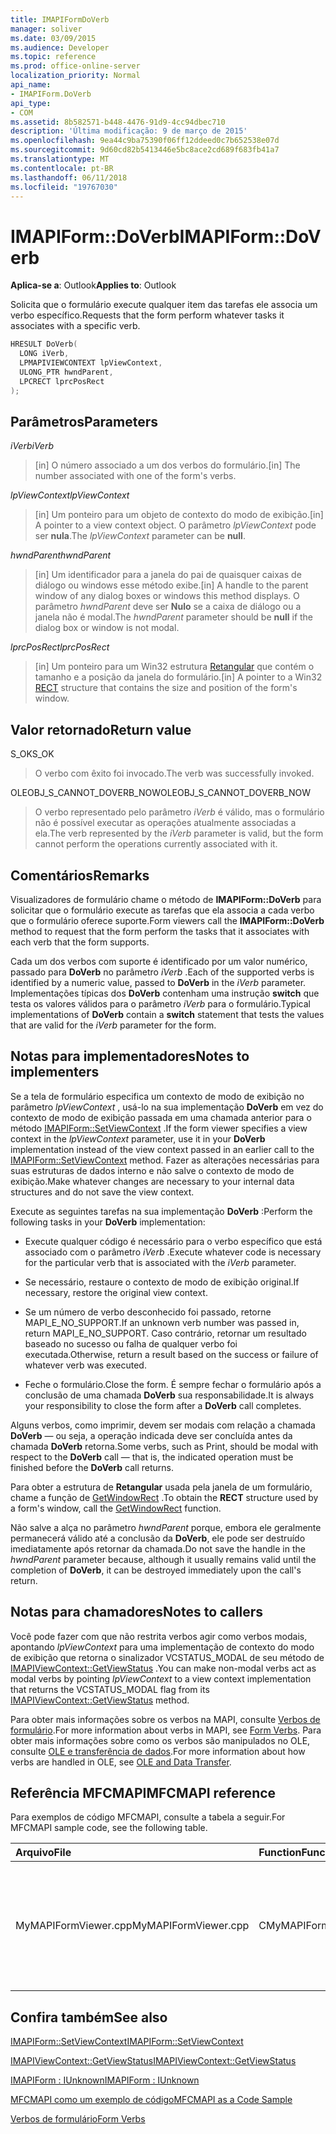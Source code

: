 ```yaml
---
title: IMAPIFormDoVerb
manager: soliver
ms.date: 03/09/2015
ms.audience: Developer
ms.topic: reference
ms.prod: office-online-server
localization_priority: Normal
api_name:
- IMAPIForm.DoVerb
api_type:
- COM
ms.assetid: 8b582571-b448-4476-91d9-4cc94dbec710
description: 'Última modificação: 9 de março de 2015'
ms.openlocfilehash: 9ea44c9ba75390f06ff12ddeed0c7b652538e07d
ms.sourcegitcommit: 9d60cd82b5413446e5bc8ace2cd689f683fb41a7
ms.translationtype: MT
ms.contentlocale: pt-BR
ms.lasthandoff: 06/11/2018
ms.locfileid: "19767030"
---
```

# <a name="imapiformdoverb"></a><span data-ttu-id="734fd-103">IMAPIForm::DoVerb</span><span class="sxs-lookup"><span data-stu-id="734fd-103">IMAPIForm::DoVerb</span></span>

  
  
<span data-ttu-id="734fd-104">**Aplica-se a**: Outlook</span><span class="sxs-lookup"><span data-stu-id="734fd-104">**Applies to**: Outlook</span></span> 
  
<span data-ttu-id="734fd-105">Solicita que o formulário execute qualquer item das tarefas ele associa um verbo específico.</span><span class="sxs-lookup"><span data-stu-id="734fd-105">Requests that the form perform whatever tasks it associates with a specific verb.</span></span>
  
```cpp
HRESULT DoVerb(
  LONG iVerb,
  LPMAPIVIEWCONTEXT lpViewContext,
  ULONG_PTR hwndParent,
  LPCRECT lprcPosRect
);
```

## <a name="parameters"></a><span data-ttu-id="734fd-106">Parâmetros</span><span class="sxs-lookup"><span data-stu-id="734fd-106">Parameters</span></span>

 <span data-ttu-id="734fd-107">_iVerb_</span><span class="sxs-lookup"><span data-stu-id="734fd-107">_iVerb_</span></span>
  
> <span data-ttu-id="734fd-108">[in] O número associado a um dos verbos do formulário.</span><span class="sxs-lookup"><span data-stu-id="734fd-108">[in] The number associated with one of the form's verbs.</span></span>
    
 <span data-ttu-id="734fd-109">_lpViewContext_</span><span class="sxs-lookup"><span data-stu-id="734fd-109">_lpViewContext_</span></span>
  
> <span data-ttu-id="734fd-110">[in] Um ponteiro para um objeto de contexto do modo de exibição.</span><span class="sxs-lookup"><span data-stu-id="734fd-110">[in] A pointer to a view context object.</span></span> <span data-ttu-id="734fd-111">O parâmetro _lpViewContext_ pode ser **nula**.</span><span class="sxs-lookup"><span data-stu-id="734fd-111">The  _lpViewContext_ parameter can be **null**.</span></span>
    
 <span data-ttu-id="734fd-112">_hwndParent_</span><span class="sxs-lookup"><span data-stu-id="734fd-112">_hwndParent_</span></span>
  
> <span data-ttu-id="734fd-113">[in] Um identificador para a janela do pai de quaisquer caixas de diálogo ou windows esse método exibe.</span><span class="sxs-lookup"><span data-stu-id="734fd-113">[in] A handle to the parent window of any dialog boxes or windows this method displays.</span></span> <span data-ttu-id="734fd-114">O parâmetro _hwndParent_ deve ser **Nulo** se a caixa de diálogo ou a janela não é modal.</span><span class="sxs-lookup"><span data-stu-id="734fd-114">The  _hwndParent_ parameter should be **null** if the dialog box or window is not modal.</span></span> 
    
 <span data-ttu-id="734fd-115">_lprcPosRect_</span><span class="sxs-lookup"><span data-stu-id="734fd-115">_lprcPosRect_</span></span>
  
> <span data-ttu-id="734fd-116">[in] Um ponteiro para um Win32 estrutura [Retangular](http://msdn.microsoft.com/en-us/library/dd162897%28VS.85%29.aspx) que contém o tamanho e a posição da janela do formulário.</span><span class="sxs-lookup"><span data-stu-id="734fd-116">[in] A pointer to a Win32 [RECT](http://msdn.microsoft.com/en-us/library/dd162897%28VS.85%29.aspx) structure that contains the size and position of the form's window.</span></span> 
    
## <a name="return-value"></a><span data-ttu-id="734fd-117">Valor retornado</span><span class="sxs-lookup"><span data-stu-id="734fd-117">Return value</span></span>

<span data-ttu-id="734fd-118">S_OK</span><span class="sxs-lookup"><span data-stu-id="734fd-118">S_OK</span></span> 
  
> <span data-ttu-id="734fd-119">O verbo com êxito foi invocado.</span><span class="sxs-lookup"><span data-stu-id="734fd-119">The verb was successfully invoked.</span></span>
    
<span data-ttu-id="734fd-120">OLEOBJ_S_CANNOT_DOVERB_NOW</span><span class="sxs-lookup"><span data-stu-id="734fd-120">OLEOBJ_S_CANNOT_DOVERB_NOW</span></span> 
  
> <span data-ttu-id="734fd-121">O verbo representado pelo parâmetro _iVerb_ é válido, mas o formulário não é possível executar as operações atualmente associadas a ela.</span><span class="sxs-lookup"><span data-stu-id="734fd-121">The verb represented by the  _iVerb_ parameter is valid, but the form cannot perform the operations currently associated with it.</span></span> 
    
## <a name="remarks"></a><span data-ttu-id="734fd-122">Comentários</span><span class="sxs-lookup"><span data-stu-id="734fd-122">Remarks</span></span>

<span data-ttu-id="734fd-123">Visualizadores de formulário chame o método de **IMAPIForm::DoVerb** para solicitar que o formulário execute as tarefas que ela associa a cada verbo que o formulário oferece suporte.</span><span class="sxs-lookup"><span data-stu-id="734fd-123">Form viewers call the **IMAPIForm::DoVerb** method to request that the form perform the tasks that it associates with each verb that the form supports.</span></span> 
  
<span data-ttu-id="734fd-124">Cada um dos verbos com suporte é identificado por um valor numérico, passado para **DoVerb** no parâmetro _iVerb_ .</span><span class="sxs-lookup"><span data-stu-id="734fd-124">Each of the supported verbs is identified by a numeric value, passed to **DoVerb** in the  _iVerb_ parameter.</span></span> <span data-ttu-id="734fd-125">Implementações típicas dos **DoVerb** contenham uma instrução **switch** que testa os valores válidos para o parâmetro _iVerb_ para o formulário.</span><span class="sxs-lookup"><span data-stu-id="734fd-125">Typical implementations of **DoVerb** contain a **switch** statement that tests the values that are valid for the  _iVerb_ parameter for the form.</span></span> 
  
## <a name="notes-to-implementers"></a><span data-ttu-id="734fd-126">Notas para implementadores</span><span class="sxs-lookup"><span data-stu-id="734fd-126">Notes to implementers</span></span>

<span data-ttu-id="734fd-127">Se a tela de formulário especifica um contexto de modo de exibição no parâmetro _lpViewContext_ , usá-lo na sua implementação **DoVerb** em vez do contexto de modo de exibição passada em uma chamada anterior para o método [IMAPIForm::SetViewContext](imapiform-setviewcontext.md) .</span><span class="sxs-lookup"><span data-stu-id="734fd-127">If the form viewer specifies a view context in the  _lpViewContext_ parameter, use it in your **DoVerb** implementation instead of the view context passed in an earlier call to the [IMAPIForm::SetViewContext](imapiform-setviewcontext.md) method.</span></span> <span data-ttu-id="734fd-128">Fazer as alterações necessárias para suas estruturas de dados interno e não salve o contexto de modo de exibição.</span><span class="sxs-lookup"><span data-stu-id="734fd-128">Make whatever changes are necessary to your internal data structures and do not save the view context.</span></span> 
  
<span data-ttu-id="734fd-129">Execute as seguintes tarefas na sua implementação **DoVerb** :</span><span class="sxs-lookup"><span data-stu-id="734fd-129">Perform the following tasks in your **DoVerb** implementation:</span></span> 
  
- <span data-ttu-id="734fd-130">Execute qualquer código é necessário para o verbo específico que está associado com o parâmetro _iVerb_ .</span><span class="sxs-lookup"><span data-stu-id="734fd-130">Execute whatever code is necessary for the particular verb that is associated with the  _iVerb_ parameter.</span></span> 
    
- <span data-ttu-id="734fd-131">Se necessário, restaure o contexto de modo de exibição original.</span><span class="sxs-lookup"><span data-stu-id="734fd-131">If necessary, restore the original view context.</span></span>
    
- <span data-ttu-id="734fd-132">Se um número de verbo desconhecido foi passado, retorne MAPI_E_NO_SUPPORT.</span><span class="sxs-lookup"><span data-stu-id="734fd-132">If an unknown verb number was passed in, return MAPI_E_NO_SUPPORT.</span></span> <span data-ttu-id="734fd-133">Caso contrário, retornar um resultado baseado no sucesso ou falha de qualquer verbo foi executada.</span><span class="sxs-lookup"><span data-stu-id="734fd-133">Otherwise, return a result based on the success or failure of whatever verb was executed.</span></span>
    
- <span data-ttu-id="734fd-134">Feche o formulário.</span><span class="sxs-lookup"><span data-stu-id="734fd-134">Close the form.</span></span> <span data-ttu-id="734fd-135">É sempre fechar o formulário após a conclusão de uma chamada **DoVerb** sua responsabilidade.</span><span class="sxs-lookup"><span data-stu-id="734fd-135">It is always your responsibility to close the form after a **DoVerb** call completes.</span></span> 
    
<span data-ttu-id="734fd-136">Alguns verbos, como imprimir, devem ser modais com relação a chamada **DoVerb** — ou seja, a operação indicada deve ser concluída antes da chamada **DoVerb** retorna.</span><span class="sxs-lookup"><span data-stu-id="734fd-136">Some verbs, such as Print, should be modal with respect to the **DoVerb** call — that is, the indicated operation must be finished before the **DoVerb** call returns.</span></span> 
  
<span data-ttu-id="734fd-137">Para obter a estrutura de **Retangular** usada pela janela de um formulário, chame a função de [GetWindowRect](http://msdn.microsoft.com/en-us/library/ms633519) .</span><span class="sxs-lookup"><span data-stu-id="734fd-137">To obtain the **RECT** structure used by a form's window, call the [GetWindowRect](http://msdn.microsoft.com/en-us/library/ms633519) function.</span></span> 
  
<span data-ttu-id="734fd-138">Não salve a alça no parâmetro _hwndParent_ porque, embora ele geralmente permanecerá válido até a conclusão da **DoVerb**, ele pode ser destruído imediatamente após retornar da chamada.</span><span class="sxs-lookup"><span data-stu-id="734fd-138">Do not save the handle in the  _hwndParent_ parameter because, although it usually remains valid until the completion of **DoVerb**, it can be destroyed immediately upon the call's return.</span></span>
  
## <a name="notes-to-callers"></a><span data-ttu-id="734fd-139">Notas para chamadores</span><span class="sxs-lookup"><span data-stu-id="734fd-139">Notes to callers</span></span>

<span data-ttu-id="734fd-140">Você pode fazer com que não restrita verbos agir como verbos modais, apontando _lpViewContext_ para uma implementação de contexto do modo de exibição que retorna o sinalizador VCSTATUS_MODAL de seu método de [IMAPIViewContext::GetViewStatus](imapiviewcontext-getviewstatus.md) .</span><span class="sxs-lookup"><span data-stu-id="734fd-140">You can make non-modal verbs act as modal verbs by pointing  _lpViewContext_ to a view context implementation that returns the VCSTATUS_MODAL flag from its [IMAPIViewContext::GetViewStatus](imapiviewcontext-getviewstatus.md) method.</span></span> 
  
<span data-ttu-id="734fd-141">Para obter mais informações sobre os verbos na MAPI, consulte [Verbos de formulário](form-verbs.md).</span><span class="sxs-lookup"><span data-stu-id="734fd-141">For more information about verbs in MAPI, see [Form Verbs](form-verbs.md).</span></span> <span data-ttu-id="734fd-142">Para obter mais informações sobre como os verbos são manipulados no OLE, consulte [OLE e transferência de dados](http://msdn.microsoft.com/en-us/library/ms693425%28VS.85%29.aspx).</span><span class="sxs-lookup"><span data-stu-id="734fd-142">For more information about how verbs are handled in OLE, see [OLE and Data Transfer](http://msdn.microsoft.com/en-us/library/ms693425%28VS.85%29.aspx).</span></span>
  
## <a name="mfcmapi-reference"></a><span data-ttu-id="734fd-143">Referência MFCMAPI</span><span class="sxs-lookup"><span data-stu-id="734fd-143">MFCMAPI reference</span></span>

<span data-ttu-id="734fd-144">Para exemplos de código MFCMAPI, consulte a tabela a seguir.</span><span class="sxs-lookup"><span data-stu-id="734fd-144">For MFCMAPI sample code, see the following table.</span></span>
  
|<span data-ttu-id="734fd-145">**Arquivo**</span><span class="sxs-lookup"><span data-stu-id="734fd-145">**File**</span></span>|<span data-ttu-id="734fd-146">**Function**</span><span class="sxs-lookup"><span data-stu-id="734fd-146">**Function**</span></span>|<span data-ttu-id="734fd-147">**Comment**</span><span class="sxs-lookup"><span data-stu-id="734fd-147">**Comment**</span></span>|
|:-----|:-----|:-----|
|<span data-ttu-id="734fd-148">MyMAPIFormViewer.cpp</span><span class="sxs-lookup"><span data-stu-id="734fd-148">MyMAPIFormViewer.cpp</span></span>  <br/> |<span data-ttu-id="734fd-149">CMyMAPIFormViewer::CallDoVerb</span><span class="sxs-lookup"><span data-stu-id="734fd-149">CMyMAPIFormViewer::CallDoVerb</span></span>  <br/> |<span data-ttu-id="734fd-150">MFCMAPI usa o método **IMAPIForm::DoVerb** para invocar um verbo em um formulário.</span><span class="sxs-lookup"><span data-stu-id="734fd-150">MFCMAPI uses the **IMAPIForm::DoVerb** method to invoke a verb on a form.</span></span>  <br/> |
   
## <a name="see-also"></a><span data-ttu-id="734fd-151">Confira também</span><span class="sxs-lookup"><span data-stu-id="734fd-151">See also</span></span>



[<span data-ttu-id="734fd-152">IMAPIForm::SetViewContext</span><span class="sxs-lookup"><span data-stu-id="734fd-152">IMAPIForm::SetViewContext</span></span>](imapiform-setviewcontext.md)
  
[<span data-ttu-id="734fd-153">IMAPIViewContext::GetViewStatus</span><span class="sxs-lookup"><span data-stu-id="734fd-153">IMAPIViewContext::GetViewStatus</span></span>](imapiviewcontext-getviewstatus.md)
  
[<span data-ttu-id="734fd-154">IMAPIForm : IUnknown</span><span class="sxs-lookup"><span data-stu-id="734fd-154">IMAPIForm : IUnknown</span></span>](imapiformiunknown.md)


[<span data-ttu-id="734fd-155">MFCMAPI como um exemplo de código</span><span class="sxs-lookup"><span data-stu-id="734fd-155">MFCMAPI as a Code Sample</span></span>](mfcmapi-as-a-code-sample.md)
  
[<span data-ttu-id="734fd-156">Verbos de formulário</span><span class="sxs-lookup"><span data-stu-id="734fd-156">Form Verbs</span></span>](form-verbs.md)

